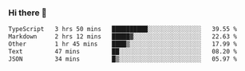 ### Hi there 👋

<!--
**WShiBin/WShiBin** is a ✨ _special_ ✨ repository because its `README.md` (this file) appears on your GitHub profile.

Here are some ideas to get you started:

- 🔭 I’m currently working on ...
- 🌱 I’m currently learning ...
- 👯 I’m looking to collaborate on ...
- 🤔 I’m looking for help with ...
- 💬 Ask me about ...
- 📫 How to reach me: ...
- 😄 Pronouns: ...
- ⚡ Fun fact: ...
-->

<!--START_SECTION:waka-->

```txt
TypeScript   3 hrs 50 mins   ██████████░░░░░░░░░░░░░░░   39.55 %
Markdown     2 hrs 12 mins   █████▓░░░░░░░░░░░░░░░░░░░   22.63 %
Other        1 hr 45 mins    ████▒░░░░░░░░░░░░░░░░░░░░   17.99 %
Text         47 mins         ██░░░░░░░░░░░░░░░░░░░░░░░   08.20 %
JSON         34 mins         █▒░░░░░░░░░░░░░░░░░░░░░░░   05.97 %
```

<!--END_SECTION:waka-->
